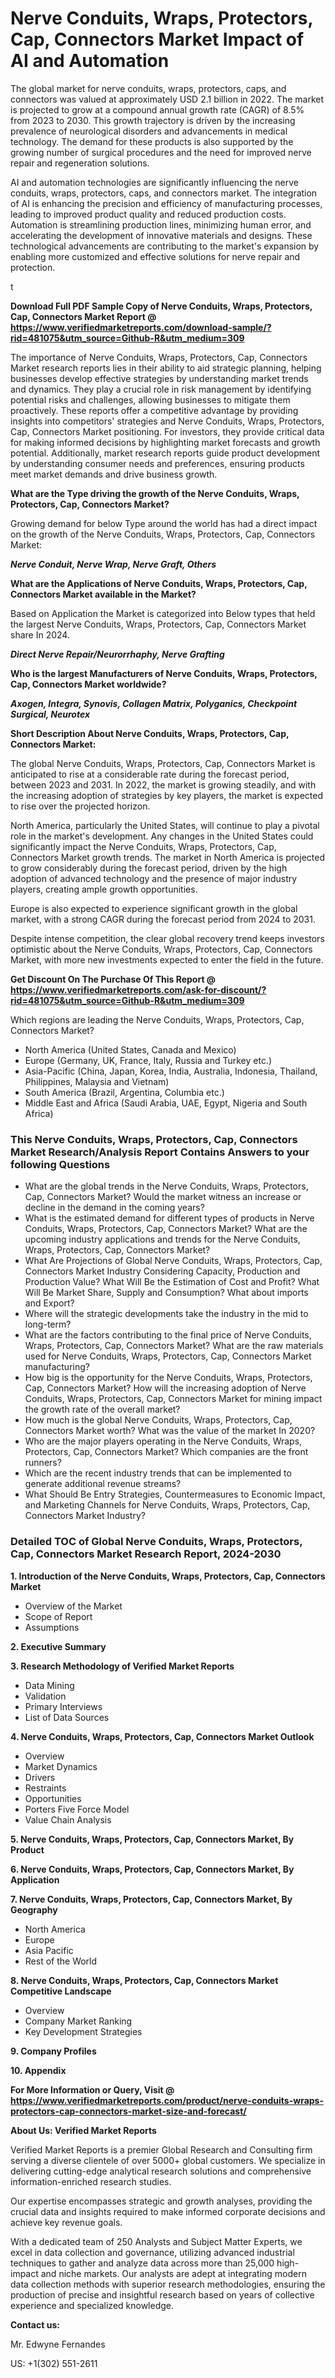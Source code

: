 <meta name="title" content="Global Nerve Conduits, Wraps, Protectors, Cap, Connectors Market Impact of AI and Automation"><meta name="description" content="The global market for nerve conduits, wraps, protectors, caps, and connectors was valued at approximately USD 2.1 billion in 2022. The market is projected to grow at a"><meta name="title" content="Nerve Conduits, Wraps, Protectors, Cap, Connectors Market Size, Share, Scope, Trends, Growth, Opportunities, Analysis, Forecast"><h1>Nerve Conduits, Wraps, Protectors, Cap, Connectors Market Impact of AI and Automation</h1><p>The global market for nerve conduits, wraps, protectors, caps, and connectors was valued at approximately USD 2.1 billion in 2022. The market is projected to grow at a compound annual growth rate (CAGR) of 8.5% from 2023 to 2030. This growth trajectory is driven by the increasing prevalence of neurological disorders and advancements in medical technology. The demand for these products is also supported by the growing number of surgical procedures and the need for improved nerve repair and regeneration solutions.</p><p>AI and automation technologies are significantly influencing the nerve conduits, wraps, protectors, caps, and connectors market. The integration of AI is enhancing the precision and efficiency of manufacturing processes, leading to improved product quality and reduced production costs. Automation is streamlining production lines, minimizing human error, and accelerating the development of innovative materials and designs. These technological advancements are contributing to the market's expansion by enabling more customized and effective solutions for nerve repair and protection.</p>t</p><p id="" class=""><strong>Download Full PDF Sample Copy of Nerve Conduits, Wraps, Protectors, Cap, Connectors Market Report @ <a href="https://www.verifiedmarketreports.com/download-sample/?rid=481075&utm_source=Github-R&utm_medium=309" target="_blank">https://www.verifiedmarketreports.com/download-sample/?rid=481075&utm_source=Github-R&utm_medium=309</a></strong></p><p>The importance of&nbsp;Nerve Conduits, Wraps, Protectors, Cap, Connectors Market research reports lies in their ability to aid strategic planning, helping businesses develop effective strategies by understanding market trends and dynamics. They play a crucial role in risk management by identifying potential risks and challenges, allowing businesses to mitigate them proactively. These reports offer a competitive advantage by providing insights into competitors' strategies and Nerve Conduits, Wraps, Protectors, Cap, Connectors Market positioning. For investors, they provide critical data for making informed decisions by highlighting market forecasts and growth potential. Additionally, market research reports guide product development by understanding consumer needs and preferences, ensuring products meet market demands and drive business growth.</p><p><strong>What are the&nbsp;Type driving the growth of the Nerve Conduits, Wraps, Protectors, Cap, Connectors Market?</strong></p><p id="" class="">Growing demand for below Type around the world has had a direct impact on the growth of the Nerve Conduits, Wraps, Protectors, Cap, Connectors Market:</p><em><strong>Nerve Conduit, Nerve Wrap, Nerve Graft, Others</strong></em></p><strong>What are the&nbsp;Applications&nbsp;of Nerve Conduits, Wraps, Protectors, Cap, Connectors Market available in the Market?</strong></p><p id="" class="">Based on Application the Market is categorized into Below types that held the largest Nerve Conduits, Wraps, Protectors, Cap, Connectors Market share In 2024.</p><em><strong>Direct Nerve Repair/Neurorrhaphy, Nerve Grafting</strong></em></p><strong>Who is the largest Manufacturers of Nerve Conduits, Wraps, Protectors, Cap, Connectors Market worldwide?</strong></p><p><em><strong>Axogen, Integra, Synovis, Collagen Matrix, Polyganics, Checkpoint Surgical, Neurotex</strong></em></p><p id="" class=""><strong>Short Description About Nerve Conduits, Wraps, Protectors, Cap, Connectors Market:</strong></p><p>The global Nerve Conduits, Wraps, Protectors, Cap, Connectors Market is anticipated to rise at a considerable rate during the forecast period, between 2023 and 2031. In 2022, the market is growing steadily, and with the increasing adoption of strategies by key players, the market is expected to rise over the projected horizon.</p><p>North America, particularly the United States, will continue to play a pivotal role in the market's development. Any changes in the United States could significantly impact the Nerve Conduits, Wraps, Protectors, Cap, Connectors Market growth trends. The market in North America is projected to grow considerably during the forecast period, driven by the high adoption of advanced technology and the presence of major industry players, creating ample growth opportunities.</p><p>Europe is also expected to experience significant growth in the global market, with a strong CAGR during the forecast period from 2024 to 2031.</p><p>Despite intense competition, the clear global recovery trend keeps investors optimistic about the Nerve Conduits, Wraps, Protectors, Cap, Connectors Market, with more new investments expected to enter the field in the future.</p><p id="" class=""><strong>Get Discount On The Purchase Of This Report @ <a href="https://www.verifiedmarketreports.com/ask-for-discount/?rid=481075&utm_source=Github-R&utm_medium=309" target="_blank">https://www.verifiedmarketreports.com/ask-for-discount/?rid=481075&utm_source=Github-R&utm_medium=309</a></strong></p>Which regions are leading the Nerve Conduits, Wraps, Protectors, Cap, Connectors Market?</p><ul><li>North America (United States, Canada and Mexico)</li><li>Europe (Germany, UK, France, Italy, Russia and Turkey etc.)</li><li>Asia-Pacific (China, Japan, Korea, India, Australia, Indonesia, Thailand, Philippines, Malaysia and Vietnam)</li><li>South America (Brazil, Argentina, Columbia etc.)</li><li>Middle East and Africa (Saudi Arabia, UAE, Egypt, Nigeria and South Africa)</li></ul><h3 id="" class="">This Nerve Conduits, Wraps, Protectors, Cap, Connectors Market Research/Analysis Report Contains Answers to your following Questions</h3><ul><li>What are the global trends in the Nerve Conduits, Wraps, Protectors, Cap, Connectors Market? Would the market witness an increase or decline in the demand in the coming years?</li><li>What is the estimated demand for different types of products in Nerve Conduits, Wraps, Protectors, Cap, Connectors Market? What are the upcoming industry applications and trends for the Nerve Conduits, Wraps, Protectors, Cap, Connectors Market?</li><li>What Are Projections of Global Nerve Conduits, Wraps, Protectors, Cap, Connectors Market Industry Considering Capacity, Production and Production Value? What Will Be the Estimation of Cost and Profit? What Will Be Market Share, Supply and Consumption? What about imports and Export?</li><li>Where will the strategic developments take the industry in the mid to long-term?</li><li>What are the factors contributing to the final price of Nerve Conduits, Wraps, Protectors, Cap, Connectors Market? What are the raw materials used for Nerve Conduits, Wraps, Protectors, Cap, Connectors Market manufacturing?</li><li>How big is the opportunity for the Nerve Conduits, Wraps, Protectors, Cap, Connectors Market? How will the increasing adoption of Nerve Conduits, Wraps, Protectors, Cap, Connectors Market for mining impact the growth rate of the overall market?</li><li>How much is the global Nerve Conduits, Wraps, Protectors, Cap, Connectors Market worth? What was the value of the market In 2020?</li><li>Who are the major players operating in the Nerve Conduits, Wraps, Protectors, Cap, Connectors Market? Which companies are the front runners?</li><li>Which are the recent industry trends that can be implemented to generate additional revenue streams?</li><li>What Should Be Entry Strategies, Countermeasures to Economic Impact, and Marketing Channels for Nerve Conduits, Wraps, Protectors, Cap, Connectors Market Industry?</li></ul><h3 id="" class="">Detailed TOC of Global Nerve Conduits, Wraps, Protectors, Cap, Connectors Market Research Report, 2024-2030</h3><p id="" class=""><strong>1. Introduction of the Nerve Conduits, Wraps, Protectors, Cap, Connectors Market</strong></p><ul><li>Overview of the Market</li><li>Scope of Report</li><li>Assumptions</li></ul><p id="" class=""><strong>2. Executive Summary</strong></p><p id="" class=""><strong>3. Research Methodology of Verified Market Reports</strong></p><ul><li>Data Mining</li><li>Validation</li><li>Primary Interviews</li><li>List of Data Sources</li></ul><p id="" class=""><strong>4. Nerve Conduits, Wraps, Protectors, Cap, Connectors Market Outlook</strong></p><ul><li>Overview</li><li>Market Dynamics</li><li>Drivers</li><li>Restraints</li><li>Opportunities</li><li>Porters Five Force Model</li><li>Value Chain Analysis</li></ul><p id="" class=""><strong>5. Nerve Conduits, Wraps, Protectors, Cap, Connectors Market, By Product</strong></p><p id="" class=""><strong>6. Nerve Conduits, Wraps, Protectors, Cap, Connectors Market, By Application</strong></p><p id="" class=""><strong>7. Nerve Conduits, Wraps, Protectors, Cap, Connectors Market, By Geography</strong></p><ul><li>North America</li><li>Europe</li><li>Asia Pacific</li><li>Rest of the World</li></ul><p id="" class=""><strong>8. Nerve Conduits, Wraps, Protectors, Cap, Connectors Market Competitive Landscape</strong></p><ul><li>Overview</li><li>Company Market Ranking</li><li>Key Development Strategies</li></ul><p id="" class=""><strong>9. Company Profiles</strong></p><p id="" class=""><strong>10. Appendix</strong></p><p id="" class=""><strong>For More Information or Query, Visit @ <a href="https://www.verifiedmarketreports.com/product/nerve-conduits-wraps-protectors-cap-connectors-market-size-and-forecast/" target="_blank">https://www.verifiedmarketreports.com/product/nerve-conduits-wraps-protectors-cap-connectors-market-size-and-forecast/</a></strong></p><p id="" class=""><strong>About Us: Verified Market Reports</strong></p><p id="" class="">Verified Market Reports is a premier Global Research and Consulting firm serving a diverse clientele of over 5000+ global customers. We specialize in delivering cutting-edge analytical research solutions and comprehensive information-enriched research studies.</p><p id="" class="">Our expertise encompasses strategic and growth analyses, providing the crucial data and insights required to make informed corporate decisions and achieve key revenue goals.</p><p id="" class="">With a dedicated team of 250 Analysts and Subject Matter Experts, we excel in data collection and governance, utilizing advanced industrial techniques to gather and analyze data across more than 25,000 high-impact and niche markets. Our analysts are adept at integrating modern data collection methods with superior research methodologies, ensuring the production of precise and insightful research based on years of collective experience and specialized knowledge.</p><p id="" class=""><strong>Contact us:</strong></p><p id="" class="">Mr. Edwyne Fernandes</p><p id="" class="">US: +1(302) 551-2611</p>